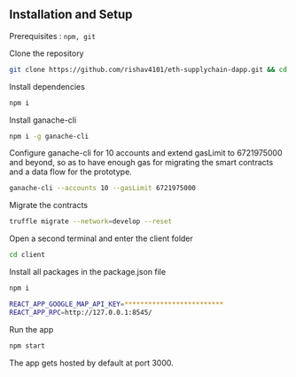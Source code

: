 ## Installation and Setup

Prerequisites : `npm, git`

Clone the repository

```Bash
git clone https://github.com/rishav4101/eth-supplychain-dapp.git && cd eth-supplychain-dapp
```

Install dependencies

```Bash
npm i
```

Install ganache-cli

```Bash
npm i -g ganache-cli
```

Configure ganache-cli for 10 accounts and extend gasLimit to 6721975000 and beyond, so as to have enough gas for migrating the smart contracts and a data flow for the prototype.

```Bash
ganache-cli --accounts 10 --gasLimit 6721975000
```

Migrate the contracts

```Bash
truffle migrate --network=develop --reset
```

Open a second terminal and enter the client folder

```Bash
cd client
```

Install all packages in the package.json file

```Bash
npm i
```

```Bash
REACT_APP_GOOGLE_MAP_API_KEY=*************************
REACT_APP_RPC=http://127.0.0.1:8545/

```

Run the app

```Bash
npm start
```

The app gets hosted by default at port 3000.
